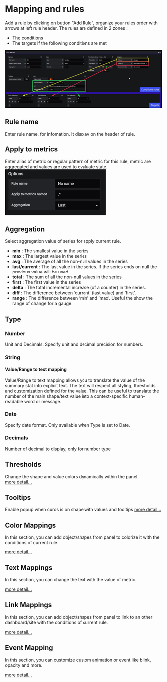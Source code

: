 # Mapping and rules
Add a rule by clicking on button "Add Rule", organize your rules order with arrows at left rule header.
The rules are defined in 2 zones :
  - The conditions
  - The targets if the following conditions are met  

![Metrics name example](images/rules_conditions.png)

## Rule name  
  Enter rule name, for infomation. It display on the header of rule.

## Apply to metrics 
  Enter alias of metric or regular pattern of metric for this rule, metric are aggregated and values are used to evaluate state.  
  ![Metrics name example](images/mp_metrics_name.png)

## Aggregation
  Select aggregation value of series for apply current rule.

  - **min** : The smallest value in the series
  - **max** : The largest value in the series
  - **avg** : The average of all the non-null values in the series
  - **last/current** : The last value in the series. If the series ends on null the previous value will be used.
  - **total** : The sum of all the non-null values in the series
  - **first** : The first value in the series
  - **delta** : The total incremental increase (of a counter) in the series.
  - **diff** : The difference between ‘current’ (last value) and ‘first’.
  - **range** : The difference between ‘min’ and ‘max’. Useful the show the range of change for a gauge.


## Type
### Number
  Unit and Decimals: Specify unit and decimal precision for numbers.

### String
#### Value/Range to text mapping
  Value/Range to text mapping allows you to translate the value of the summary stat into explicit text. The text will respect all styling, thresholds and customization defined for the value. This can be useful to translate the number of the main shape/text value into a context-specific human-readable word or message.

### Date
  Specify date format. Only available when Type is set to Date.

### Decimals
  Number of decimal to display, only for number type


## Thresholds
  Change the shape and value colors dynamically within the panel.  
  [more detail...](THRESHOLDS)



## Tooltips
Enable popup when curos is on shape with values and tooltips
[more detail...](TOOLTIPS)

## Color Mappings
In this section, you can add object/shapes from panel to colorize it with the conditions of current rule.  

[more detail...](SHAPES)

## Text Mappings
In this section, you can change the text with the value of metric.

[more detail...](TEXTS)


## Link Mappings
In this section, you can add object/shapes from panel to link to an other dashboard/site with the conditions of current rule.

[more detail...](LINKS)

## Event Mapping
In this section, you can customize custom animation or event like blink, opacity and more.

[more detail...](EVENTS)